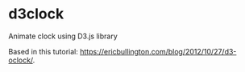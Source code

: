 # d3clock
Animate clock using D3.js library

Based in this tutorial: https://ericbullington.com/blog/2012/10/27/d3-oclock/. 
